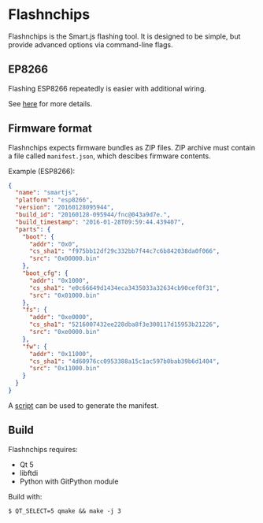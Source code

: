 # Flashnchips

Flashnchips is the Smart.js flashing tool. It is designed to be simple, but
provide advanced options via command-line flags.

## EP8266

Flashing ESP8266 repeatedly is easier with additional wiring.

See [here](https://github.com/cesanta/smart.js/blob/master/smartjs/platforms/esp8266/flashing.md)
for more details.

## Firmware format

Flashnchips expects firmware bundles as ZIP files.
ZIP archive must contain a file called `manifest.json`, which descibes firmware
contents.

Example (ESP8266):

```json
{
  "name": "smartjs",
  "platform": "esp8266",
  "version": "20160128095944",
  "build_id": "20160128-095944/fnc@043a9d7e.",
  "build_timestamp": "2016-01-28T09:59:44.439407",
  "parts": {
    "boot": {
      "addr": "0x0",
      "cs_sha1": "f975bb12df29c332bb7f44c7c6b842038da0f066",
      "src": "0x00000.bin"
    },
    "boot_cfg": {
      "addr": "0x1000",
      "cs_sha1": "e0c66649d1434eca3435033a32634cb90cef0f31",
      "src": "0x01000.bin"
    },
    "fs": {
      "addr": "0xe0000",
      "cs_sha1": "5216007432ee228dba8f3e300117d15953b21226",
      "src": "0xe0000.bin"
    },
    "fw": {
      "addr": "0x11000",
      "cs_sha1": "4d60976cc0953388a15c1ac597b0bab39b6d1404",
      "src": "0x11000.bin"
    }
  }
}
```

A [script](https://github.com/cesanta/fnc/blob/master/common/tools/fw_meta.py)
can be used to generate the manifest.

## Build

Flashnchips requires:

- Qt 5
- libftdi
- Python with GitPython module

Build with:

```
$ QT_SELECT=5 qmake && make -j 3
```
